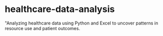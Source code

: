 # healthcare-data-analysis
"Analyzing healthcare data using Python and Excel to uncover patterns in resource use and patient outcomes.
